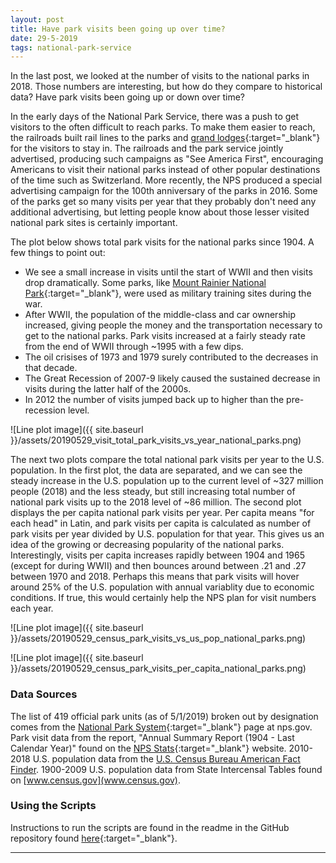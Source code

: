 ```yaml
---
layout: post
title: Have park visits been going up over time?
date: 29-5-2019
tags: national-park-service
---
```


In the last post, we looked at the number of visits to the national parks in 2018. Those numbers are interesting, but how do they compare to historical data? Have park visits been going up or down over time?

In the early days of the National Park Service, there was a push to get visitors to the often difficult to reach parks. To make them easier to reach, the railroads built rail lines to the parks and [grand lodges](https://en.wikipedia.org/wiki/Glacier_Park_Lodge){:target="_blank"} for the visitors to stay in. The railroads and the park service jointly advertised, producing such campaigns as "See America First", encouraging Americans to visit their national parks instead of other popular destinations of the time such as Switzerland. More recently, the NPS produced a special advertising campaign for the 100th anniversary of the parks in 2016. Some of the parks get so many visits per year that they probably don't need any additional advertising, but letting people know about those lesser visited national park sites is certainly important.

The plot below shows total park visits for the national parks since 1904. A few things to point out:
* We see a small increase in visits until the start of WWII and then visits drop dramatically. Some parks, like [Mount Rainier National Park](https://www.nps.gov/articles/mtrainierwwiitraining.htm){:target="_blank"}, were used as military training sites during the war.
* After WWII, the population of the middle-class and car ownership increased, giving people the money and the transportation necessary to get to the national parks. Park visits increased at a fairly steady rate from the end of WWII through ~1995 with a few dips.
* The oil crisises of 1973 and 1979 surely contributed to the decreases in that decade.
* The Great Recession of 2007-9 likely caused the sustained decrease in visits during the latter half of the 2000s.
* In 2012 the number of visits jumped back up to higher than the pre-recession level.

![Line plot image]({{ site.baseurl }}/assets/20190529_visit_total_park_visits_vs_year_national_parks.png)

The next two plots compare the total national park visits per year to the U.S. population. In the first plot, the data are separated, and we can see the steady increase in the U.S. population up to the current level of ~327 million people (2018) and the less steady, but still increasing total number of national park visits up to the 2018 level of ~86 million. The second plot displays the per capita national park visits per year. Per capita means "for each head" in Latin, and park visits per capita is calculated as number of park visits per year divided by U.S. population for that year. This gives us an idea of the growing or decreasing popularity of the national parks. Interestingly, visits per capita increases rapidly between 1904 and 1965 (except for during WWII) and then bounces around between .21 and .27 between 1970 and 2018. Perhaps this means that park visits will hover around 25% of the U.S. population with annual variablity due to economic conditions. If true, this would certainly help the NPS plan for visit numbers each year.

![Line plot image]({{ site.baseurl }}/assets/20190529_census_park_visits_vs_us_pop_national_parks.png)

![Line plot image]({{ site.baseurl }}/assets/20190529_census_park_visits_per_capita_national_parks.png)

### Data Sources
The list of 419 official park units (as of 5/1/2019) broken out by designation comes from the [National Park System](https://www.nps.gov/aboutus/national-park-system.htm){:target="_blank"} page at nps.gov. Park visit data from the report, "Annual Summary Report (1904 - Last Calendar Year)" found on the [NPS Stats](https://irma.nps.gov/Stats/reports/national){:target="_blank"} website. 2010-2018 U.S. population data from the [U.S. Census Bureau American Fact Finder](https://factfinder.census.gov/faces/nav/jsf/pages/searchresults.xhtml?refresh=t). 1900-2009 U.S. population data from State Intercensal Tables found on [www.census.gov](www.census.gov).

### Using the Scripts
Instructions to run the scripts are found in the readme in the GitHub repository found [here](https://github.com/goodmorningdata/nps){:target="_blank"}.

---
